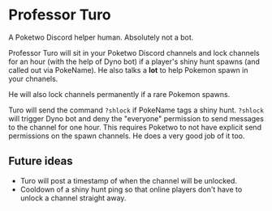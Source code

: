 # Professor Turo
A Poketwo Discord helper human. Absolutely not a bot.

Professor Turo will sit in your Poketwo Discord channels and lock channels for an hour (with the help of Dyno bot) if a player's shiny hunt spawns (and called out via PokeName). He also talks a **lot** to help Pokemon spawn in your chnanels.

He will also lock channels permanently if a rare Pokemon spawns. 

Turo will send the command ``?shlock`` if PokeName tags a shiny hunt. ``?shlock`` will trigger Dyno bot and deny the "everyone" permission to send messages to the channel for one hour. This requires Poketwo to not have explicit send permissions on the spawn channels. He does a very good job of it too.

## Future ideas
* Turo will post a timestamp of when the channel will be unlocked.
* Cooldown of a shiny hunt ping so that online players don't have to unlock a channel straight away.

